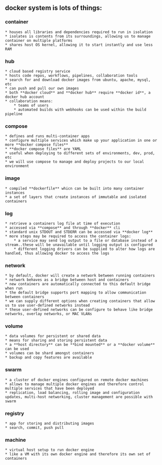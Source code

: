 ## docker system is lots of things:

### container
    * houses all libraries and dependencies required to run in isolation
    * isolates is contents from its surroundings, allowing us to manage container on multiple platforms
    * shares host OS kernel, allowing it to start instantly and use less RAM
### hub
    * cloud based registry service
    * hosts code repos, workflows, pipelines, collaboration tools
    * search for and download docker images from ubuntu, apache, mysql, etc
    * can push and pull our own images
    * both **docker cloud** and **docker hub** require **docker id**, a docker hub account
    * collaboration means:
        * teams of users
        * automated builds with webhooks can be used within the build pipeline
### compose
    * defines and runs multi-container apps
    * configure multiple services which make up your application in one or more **docker compose files**
    * **docker compose files** are YAML
    * useful when deploying to different sets of environments, dev, prod, etc
    * we will use compose to manage and deploy projects to our local environment
### image
    * compiled **dockerfile** whicn can be built into many container instances
    * a set of layers that create instances of immutable and isolated containers
### log
    * retrieve a containers log file at time of execution
    * accessed via **compose** and through **docker** cli
    * standard unix STDOUT and STDERR can be accessed via **docker log**
    * more steps may be required to access the container logs:
        * a service may send log output to a file or database instead of a stream..these will be unavailable until logging output is configured
        * different logging drivers can be supplied to alter how logs are handled, thus allowing docker to access the logs
### network
    * by default, docker will create a network between running containers
    * network behaves as a bridge between host and containers
    * new containers are automatically connected to this default bridge when run
    * the default bridge supports port mapping to allow communication between containers
    * we can supply different options when creating containers that allow us to use user-defined networks instead
    * these user-defined networks can be configure to behave like bridge networks, overlay networks, or MAC VLANs
### volume
    * data volumes for persistent or shared data
    * means for sharing and storing persistent data
    * a **host directory** can be **bind mounted** or a **docker volume** can be used
    * volumes can be shard amongst containers
    * backup and copy features are available
### swarm
    * a cluster of docker engines configured on remote docker machines
    * allows to manage multiple docker engines and therefore control multiple services that have been deployed
    * replication, load balancing, rolling image and configuration updates, multi-host networking, cluster management are possible with swarm
### registry
    * app for storing and distributing images
    * search, commit, push pull
### machine
    * virtual host setup to run docker engine
    * like a VM with its own docker engine and therefore its own set of containers
